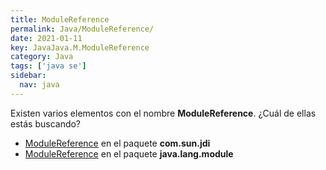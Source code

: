 ```yaml
---
title: ModuleReference
permalink: Java/ModuleReference/
date: 2021-01-11
key: JavaJava.M.ModuleReference
category: Java
tags: ['java se']
sidebar: 
  nav: java
---
```


Existen varios elementos con el nombre **ModuleReference**. ¿Cuál de ellas estás buscando?
<ul>
<li><a href="/Java/ModuleReference-com-sun-jdi/">ModuleReference</a> en el paquete <strong>com.sun.jdi</strong></li>
<li><a href="/Java/ModuleReference-java-lang-module/">ModuleReference</a> en el paquete <strong>java.lang.module</strong></li>
<ul>
